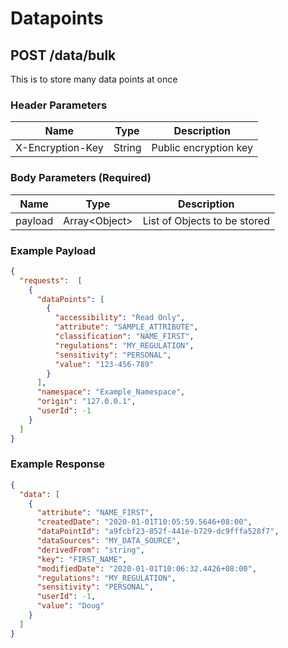 # Datapoints

## POST /data/bulk
This is to store many data points at once

### Header Parameters
|Name            |Type                           |Description                  |
|----------------|-------------------------------|-----------------------------|
|X-Encryption-Key|String                         |Public encryption key        |


### Body Parameters (Required)
|Name            |Type                           |Description                  |
|----------------|-------------------------------|-----------------------------|
|payload         |Array<Object\>                 |List of Objects to be stored |


### Example Payload
```json
{
  "requests":  [
    {
      "dataPoints": [
        {
          "accessibility": "Read Only",
          "attribute": "SAMPLE_ATTRIBUTE",
          "classification": "NAME_FIRST",
          "regulations": "MY_REGULATION",
          "sensitivity": "PERSONAL",
          "value": "123-456-789"
        }
      ],
      "namespace": "Example_Namespace",
      "origin": "127.0.0.1",
      "userId": -1
    }
  ]
}
```

### Example Response
```json
{
  "data": [
    {
      "attribute": "NAME_FIRST",
      "createdDate": "2020-01-01T10:05:59.5646+08:00",
      "dataPointId": "a9fcbf23-852f-441e-b729-dc9fffa528f7",
      "dataSources": "MY_DATA_SOURCE",
      "derivedFrom": "string",
      "key": "FIRST_NAME",
      "modifiedDate": "2020-01-01T10:06:32.4426+08:00",
      "regulations": "MY_REGULATION",
      "sensitivity": "PERSONAL",
      "userId": -1,
      "value": "Doug"
    }
  ]
}
```

